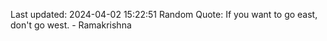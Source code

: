 Last updated: 2024-04-02 15:22:51
Random Quote: If you want to go east, don't go west. - Ramakrishna